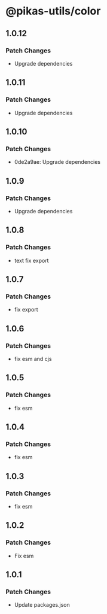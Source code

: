 # @pikas-utils/color

## 1.0.12

### Patch Changes

- Upgrade dependencies

## 1.0.11

### Patch Changes

- Upgrade dependencies

## 1.0.10

### Patch Changes

- 0de2a9ae: Upgrade dependencies

## 1.0.9

### Patch Changes

- Upgrade dependencies

## 1.0.8

### Patch Changes

- text fix export

## 1.0.7

### Patch Changes

- fix export

## 1.0.6

### Patch Changes

- fix esm and cjs

## 1.0.5

### Patch Changes

- fix esm

## 1.0.4

### Patch Changes

- fix esm

## 1.0.3

### Patch Changes

- fix esm

## 1.0.2

### Patch Changes

- Fix esm

## 1.0.1

### Patch Changes

- Update packages.json
